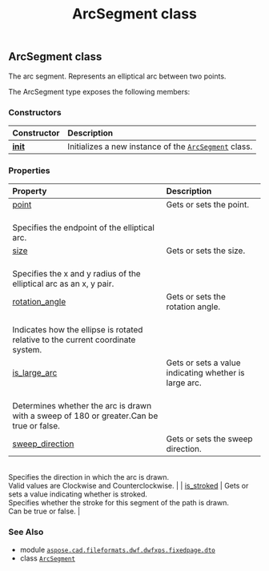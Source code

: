 ﻿---
title: ArcSegment class
second_title: Aspose.CAD for Python via .NET API References
description: 
type: docs
weight: 10
url: /python-net/aspose.cad.fileformats.dwf.dwfxps.fixedpage.dto/arcsegment/
is_root: false
---

## ArcSegment class

The arc segment.
Represents an elliptical arc between two points.



The ArcSegment type exposes the following members:

### Constructors
| Constructor | Description |
| :- | :- |
| [__init__](/cad/python-net/aspose.cad.fileformats.dwf.dwfxps.fixedpage.dto/arcsegment/__init__/#) | Initializes a new instance of the [`ArcSegment`](/cad/python-net/aspose.cad.fileformats.dwf.dwfxps.fixedpage.dto/arcsegment) class. |


### Properties
| Property | Description |
| :- | :- |
| [point](/cad/python-net/aspose.cad.fileformats.dwf.dwfxps.fixedpage.dto/arcsegment/point) | Gets or sets the point.<br/>Specifies the endpoint of the elliptical arc. |
| [size](/cad/python-net/aspose.cad.fileformats.dwf.dwfxps.fixedpage.dto/arcsegment/size) | Gets or sets the size.<br/>Specifies the x and y radius of the elliptical arc as an x, y pair. |
| [rotation_angle](/cad/python-net/aspose.cad.fileformats.dwf.dwfxps.fixedpage.dto/arcsegment/rotation_angle) | Gets or sets the rotation angle.<br/>Indicates how the ellipse is rotated relative to the current coordinate system. |
| [is_large_arc](/cad/python-net/aspose.cad.fileformats.dwf.dwfxps.fixedpage.dto/arcsegment/is_large_arc) | Gets or sets a value indicating whether is large arc.<br/>Determines whether the arc is drawn with a sweep of 180 or greater.Can be true or false. |
| [sweep_direction](/cad/python-net/aspose.cad.fileformats.dwf.dwfxps.fixedpage.dto/arcsegment/sweep_direction) | Gets or sets the sweep direction.<br/>Specifies the direction in which the arc is drawn.<br/>Valid values are Clockwise and Counterclockwise. |
| [is_stroked](/cad/python-net/aspose.cad.fileformats.dwf.dwfxps.fixedpage.dto/arcsegment/is_stroked) | Gets or sets a value indicating whether is stroked.<br/>Specifies whether the stroke for this segment of the path is drawn.<br/>Can be true or false. |



### See Also
* module [`aspose.cad.fileformats.dwf.dwfxps.fixedpage.dto`](..)
* class [`ArcSegment`](/cad/python-net/aspose.cad.fileformats.dwf.dwfxps.fixedpage.dto/arcsegment)
